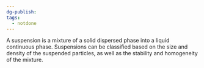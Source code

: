 ```yaml
---
dg-publish: 
tags:
  - notdone
---
```

A suspension is a mixture of a solid dispersed phase into a liquid continuous phase.
Suspensions can be classified based on the size and density of the suspended particles, as well as the stability and homogeneity of the mixture.